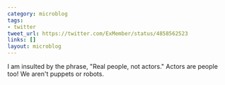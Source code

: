 ```yaml
---
category: microblog
tags:
- twitter
tweet_url: https://twitter.com/ExMember/status/4858562523
links: []
layout: microblog
---
```

I am insulted by the phrase, "Real people, not actors." Actors are people too! We aren't puppets or robots.
